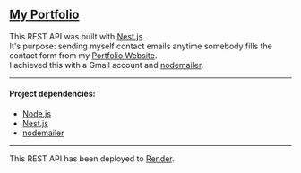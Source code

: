[My Portfolio](https://santiagoguastavino.com/)
---

This REST API was built with [Nest.js](https://nestjs.com/).   
It's purpose: sending myself contact emails anytime somebody fills the contact form from my [Portfolio Website](https://santiagoguastavino.com/).  
I achieved this with a Gmail account and [nodemailer](https://www.npmjs.com/package/nodemailer).  

---

#### Project dependencies:

- [Node.js](https://nodejs.org)
- [Nest.js](https://nestjs.com/)
- [nodemailer](https://www.npmjs.com/package/nodemailer)

---

This REST API has been deployed to [Render](https://render.com/).  

